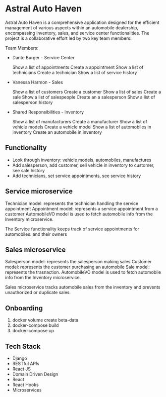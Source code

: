# Astral Auto Haven

Astral Auto Haven is a comprehensive application designed for the efficient management of various aspects within an automobile dealership, encompassing inventory, sales, and service center functionalities. The project is a collaborative effort led by two key team members:

Team Members:

* Dante Burger - Service Center

    Show a list of appointments
    Create a appointment
    Show a list of technicians
    Create a technician
    Show a list of service history

* Vanessa Harmon - Sales

    Show a list of customers
    Create a customer
    Show a list of sales
    Create a sale
    Show a list of salespeople
    Create an a salesperson
    Show a list of salesperson history

* Shared Responsibilities - Inventory

    Show a list of manufacturers
    Create a manufacturer
    Show a list of vehicle models
    Create a vehicle model
    Show a list of automobiles in inventory
    Create an automobile in inventory


## Functionality

- Look through inventory: vehicle models, automobiles, manufactures
- Add salesperson, add customer, sell vehicle in inventory to customer, see sale history
- Add technicians, set service appointments, see service history

## Service microservice

Technician model: represents the technician handling the service appointment
Appointment model: represents a service appointment from a customer
AutomobileVO model is used to fetch automobile info from the Inventory microservice.

The Service functionality keeps track of service appointments for automobiles.
and their owners

## Sales microservice

Salesperson model: represents the salesperson making sales
Customer model: represents the customer purchasing an automobile
Sale model: represents the trasnaction.
AutomobileVO model is used to fetch automobile info from the Inventory microservice.

Sales microservice tracks automobile sales from the inventory and
prevents unauthorized or duplicate sales.

## Onboarding
1. docker volume create beta-data
2. docker-compose build
3. docker-compose up

## Tech Stack

- Django
- RESTful APIs
- React JS
- Domain Driven Design
- React
- React Hooks
- Microservices
